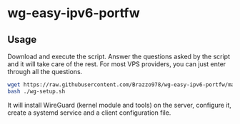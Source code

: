 # wg-easy-ipv6-portfw

## Usage

Download and execute the script. Answer the questions asked by the script and it will take care of the rest. For most VPS providers, you can just enter through all the questions.

```bash
wget https://raw.githubusercontent.com/Brazzo978/wg-easy-ipv6-portfw/main/wg-setup.sh
bash ./wg-setup.sh
```

It will install WireGuard (kernel module and tools) on the server, configure it, create a systemd service and a client configuration file.
